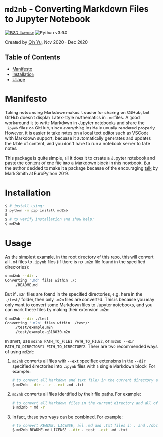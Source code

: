 # `md2nb` - Converting Markdown Files to Jupyter Notebook
[![BSD license](https://img.shields.io/badge/license-BSD%203%20Clause-blue.svg)](https://github.com/qin-yu/md2nb/blob/main/LICENSE)
![Python v3.6.0](https://img.shields.io/badge/Python-v3.6.0-brightgreen.svg)

Created by [Qin Yu](https://github.com/qin-yu), Nov 2020 - Dec 2020

## Table of Contents
- [Manifesto](#manifesto)
- [Installation](#installation)
- [Usage](#usage)

# Manifesto
Taking notes using Markdown makes it easier for sharing on GitHub, but GitHub doesn't display Latex-style mathematics in `.md` files. A good workaround is to write Markdown in Jupyter notebooks and share the `.ipynb` files on GitHub, since everything inside is usually rendered properly. However, it is easier to take notes on a local text editor such as VSCode with Markdown support, becuase it automatically generates and updates the table of content, and you don't have to run a notebook server to take notes.

This package is quite simple, all it does it to create a Jupyter notebook and paste the content of one file into a Markdown block in this notebook. But the author decided to make it a package because of the encouraging [talk](https://www.youtube.com/watch?v=GIF3LaRqgXo) by Mark Smith at EuroPython 2019.

# Installation
```bash
$ # install using:
$ python -m pip install md2nb
$
$ # to verify installation and show help:
$ md2nb
```

# Usage
As the simplest example, in the root directory of this repo, this will convert all `.md` files to `.ipynb` files (if there is no `.m2n` file found in the specified directories):
```bash
$ md2nb --dir .
Converting '.md' files within ./:
	./README.md
```
But if `.m2n` files are found in the specified directories, e.g. here in the `./test/` folder, then only `.m2n` files are converted. This is because you may only want to convert some Markdown files to Jupyter notebooks, and you can mark these files by making their extension `.m2n`:
```bash
$ md2nb --dir ./test
Converting '.m2n' files within ./test/:
	./test/example.m2n
	./test/example-gB18030.m2n
```

In short, use `md2nb PATH_TO_FILE1 PATH_TO_FILE2`, or `md2nb --dir PATH_TO_DIRECTORY1 PATH_TO_DIRECTORY2`. There are two recommended ways of using `md2nb`:
1. `md2nb` converts all files with `--ext` specified extensions in the `--dir` specified directories into `.ipynb` files with a single Markdown block. For example:
    ```bash
    # to convert all Markdown and text files in the current directory and all of its subdirectories
    $ md2nb --dir . -r --ext .md .txt
    ```
2. `md2nb` converts all files identified by their file paths. For example:
    ```bash
    # to convert all Markdown files in the current directory and all of its subdirectories
    $ md2nb *.md -r
    ```
3. In fact, these two ways can be combined. For example:
    ```bash
    # to convert README, LICENSE, all .md and .txt files in . and ./doc/
    $ md2nb README.md LICENSE --dir . test --ext .md .txt
    ```
